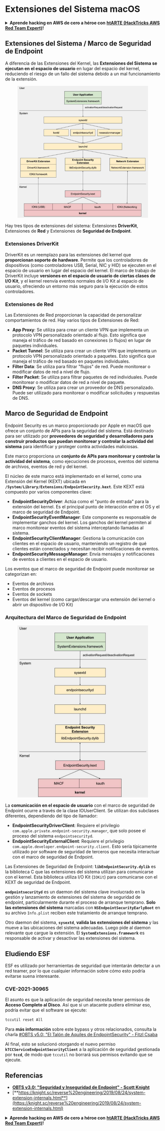 # Extensiones del Sistema macOS

<details>

<summary><strong>Aprende hacking en AWS de cero a héroe con</strong> <a href="https://training.hacktricks.xyz/courses/arte"><strong>htARTE (HackTricks AWS Red Team Expert)</strong></a><strong>!</strong></summary>

Otras formas de apoyar a HackTricks:

* Si quieres ver a tu **empresa anunciada en HackTricks** o **descargar HackTricks en PDF**, consulta los [**PLANES DE SUSCRIPCIÓN**](https://github.com/sponsors/carlospolop)!
* Consigue el [**merchandising oficial de PEASS & HackTricks**](https://peass.creator-spring.com)
* Descubre [**La Familia PEASS**](https://opensea.io/collection/the-peass-family), nuestra colección de [**NFTs**](https://opensea.io/collection/the-peass-family) exclusivos
* **Únete al** 💬 [**grupo de Discord**](https://discord.gg/hRep4RUj7f) o al [**grupo de Telegram**](https://t.me/peass) o **sigue** a **Twitter** 🐦 [**@carlospolopm**](https://twitter.com/carlospolopm)**.**
* **Comparte tus trucos de hacking enviando PRs a los repositorios de GitHub de** [**HackTricks**](https://github.com/carlospolop/hacktricks) y [**HackTricks Cloud**](https://github.com/carlospolop/hacktricks-cloud).

</details>

## Extensiones del Sistema / Marco de Seguridad de Endpoint

A diferencia de las Extensiones del Kernel, las **Extensiones del Sistema se ejecutan en el espacio de usuario** en lugar del espacio del kernel, reduciendo el riesgo de un fallo del sistema debido a un mal funcionamiento de la extensión.

<figure><img src="../../../.gitbook/assets/image (1) (3) (1) (1).png" alt=""><figcaption></figcaption></figure>

Hay tres tipos de extensiones del sistema: Extensiones **DriverKit**, Extensiones de **Red** y Extensiones de **Seguridad de Endpoint**.

### **Extensiones DriverKit**

DriverKit es un reemplazo para las extensiones del kernel que **proporcionan soporte de hardware**. Permite que los controladores de dispositivos (como controladores USB, Serial, NIC y HID) se ejecuten en el espacio de usuario en lugar del espacio del kernel. El marco de trabajo de DriverKit incluye **versiones en el espacio de usuario de ciertas clases de I/O Kit**, y el kernel reenvía eventos normales de I/O Kit al espacio de usuario, ofreciendo un entorno más seguro para la ejecución de estos controladores.

### **Extensiones de Red**

Las Extensiones de Red proporcionan la capacidad de personalizar comportamientos de red. Hay varios tipos de Extensiones de Red:

* **App Proxy**: Se utiliza para crear un cliente VPN que implementa un protocolo VPN personalizado orientado al flujo. Esto significa que maneja el tráfico de red basado en conexiones (o flujos) en lugar de paquetes individuales.
* **Packet Tunnel**: Se utiliza para crear un cliente VPN que implementa un protocolo VPN personalizado orientado a paquetes. Esto significa que maneja el tráfico de red basado en paquetes individuales.
* **Filter Data**: Se utiliza para filtrar "flujos" de red. Puede monitorear o modificar datos de red a nivel de flujo.
* **Filter Packet**: Se utiliza para filtrar paquetes de red individuales. Puede monitorear o modificar datos de red a nivel de paquete.
* **DNS Proxy**: Se utiliza para crear un proveedor de DNS personalizado. Puede ser utilizado para monitorear o modificar solicitudes y respuestas de DNS.

## Marco de Seguridad de Endpoint

Endpoint Security es un marco proporcionado por Apple en macOS que ofrece un conjunto de APIs para la seguridad del sistema. Está destinado para ser utilizado por **proveedores de seguridad y desarrolladores para construir productos que puedan monitorear y controlar la actividad del sistema** para identificar y proteger contra actividades maliciosas.

Este marco proporciona un **conjunto de APIs para monitorear y controlar la actividad del sistema**, como ejecuciones de procesos, eventos del sistema de archivos, eventos de red y del kernel.

El núcleo de este marco está implementado en el kernel, como una Extensión del Kernel (KEXT) ubicada en **`/System/Library/Extensions/EndpointSecurity.kext`**. Este KEXT está compuesto por varios componentes clave:

* **EndpointSecurityDriver**: Actúa como el "punto de entrada" para la extensión del kernel. Es el principal punto de interacción entre el OS y el marco de seguridad de Endpoint.
* **EndpointSecurityEventManager**: Este componente es responsable de implementar ganchos del kernel. Los ganchos del kernel permiten al marco monitorear eventos del sistema interceptando llamadas al sistema.
* **EndpointSecurityClientManager**: Gestiona la comunicación con clientes en el espacio de usuario, manteniendo un registro de qué clientes están conectados y necesitan recibir notificaciones de eventos.
* **EndpointSecurityMessageManager**: Envía mensajes y notificaciones de eventos a clientes en el espacio de usuario.

Los eventos que el marco de seguridad de Endpoint puede monitorear se categorizan en:

* Eventos de archivos
* Eventos de procesos
* Eventos de sockets
* Eventos del kernel (como cargar/descargar una extensión del kernel o abrir un dispositivo de I/O Kit)

### Arquitectura del Marco de Seguridad de Endpoint

<figure><img src="../../../.gitbook/assets/image (3) (8).png" alt=""><figcaption></figcaption></figure>

La **comunicación en el espacio de usuario** con el marco de seguridad de Endpoint ocurre a través de la clase IOUserClient. Se utilizan dos subclases diferentes, dependiendo del tipo de llamador:

* **EndpointSecurityDriverClient**: Requiere el privilegio `com.apple.private.endpoint-security.manager`, que solo posee el proceso del sistema `endpointsecurityd`.
* **EndpointSecurityExternalClient**: Requiere el privilegio `com.apple.developer.endpoint-security.client`. Esto sería típicamente utilizado por software de seguridad de terceros que necesita interactuar con el marco de seguridad de Endpoint.

Las Extensiones de Seguridad de Endpoint: **`libEndpointSecurity.dylib`** es la biblioteca C que las extensiones del sistema utilizan para comunicarse con el kernel. Esta biblioteca utiliza I/O Kit (`IOKit`) para comunicarse con el KEXT de seguridad de Endpoint.

**`endpointsecurityd`** es un daemon del sistema clave involucrado en la gestión y lanzamiento de extensiones del sistema de seguridad de endpoint, particularmente durante el proceso de arranque temprano. **Solo las extensiones del sistema** marcadas con **`NSEndpointSecurityEarlyBoot`** en su archivo `Info.plist` reciben este tratamiento de arranque temprano.

Otro daemon del sistema, **`sysextd`**, **valida las extensiones del sistema** y las mueve a las ubicaciones del sistema adecuadas. Luego pide al daemon relevante que cargue la extensión. El **`SystemExtensions.framework`** es responsable de activar y desactivar las extensiones del sistema.

## Eludiendo ESF

ESF es utilizado por herramientas de seguridad que intentarán detectar a un red teamer, por lo que cualquier información sobre cómo esto podría evitarse suena interesante.

### CVE-2021-30965

El asunto es que la aplicación de seguridad necesita tener permisos de **Acceso Completo al Disco**. Así que si un atacante pudiera eliminar eso, podría evitar que el software se ejecute:
```bash
tccutil reset All
```
Para **más información** sobre este bypass y otros relacionados, consulta la charla [#OBTS v5.0: "El Talón de Aquiles de EndpointSecurity" - Fitzl Csaba](https://www.youtube.com/watch?v=lQO7tvNCoTI)

Al final, esto se solucionó otorgando el nuevo permiso **`kTCCServiceEndpointSecurityClient`** a la aplicación de seguridad gestionada por **`tccd`**, de modo que `tccutil` no borrará sus permisos evitando que se ejecute.

## Referencias

* [**OBTS v3.0: "Seguridad y Inseguridad de Endpoint" - Scott Knight**](https://www.youtube.com/watch?v=jaVkpM1UqOs)
* [**https://knight.sc/reverse%20engineering/2019/08/24/system-extension-internals.html**](https://knight.sc/reverse%20engineering/2019/08/24/system-extension-internals.html)

<details>

<summary><strong>Aprende hacking en AWS de cero a héroe con</strong> <a href="https://training.hacktricks.xyz/courses/arte"><strong>htARTE (HackTricks AWS Red Team Expert)</strong></a><strong>!</strong></summary>

Otras formas de apoyar a HackTricks:

* Si quieres ver a tu **empresa anunciada en HackTricks** o **descargar HackTricks en PDF**, consulta los [**PLANES DE SUSCRIPCIÓN**](https://github.com/sponsors/carlospolop)!
* Consigue el [**merchandising oficial de PEASS & HackTricks**](https://peass.creator-spring.com)
* Descubre [**La Familia PEASS**](https://opensea.io/collection/the-peass-family), nuestra colección de [**NFTs**](https://opensea.io/collection/the-peass-family) exclusivos
* **Únete al** 💬 [**grupo de Discord**](https://discord.gg/hRep4RUj7f) o al [**grupo de Telegram**](https://t.me/peass) o **sigue** a **Twitter** 🐦 [**@carlospolopm**](https://twitter.com/carlospolopm)**.**
* **Comparte tus trucos de hacking enviando PRs a los repositorios de GitHub de** [**HackTricks**](https://github.com/carlospolop/hacktricks) y [**HackTricks Cloud**](https://github.com/carlospolop/hacktricks-cloud).

</details>
